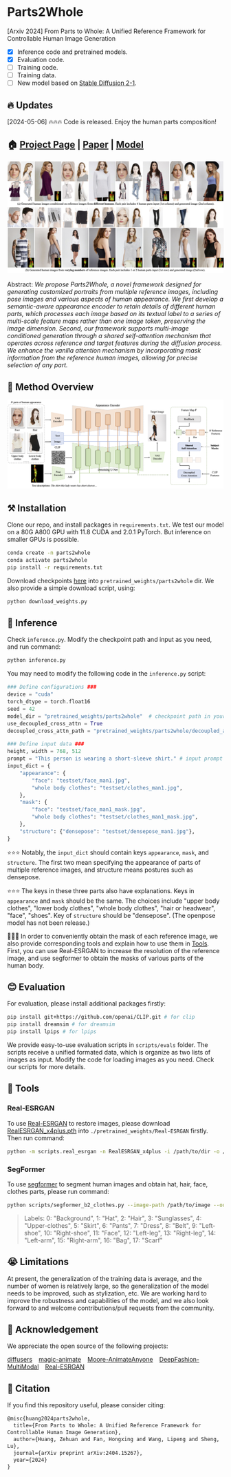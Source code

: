 # Parts2Whole

[Arxiv 2024] From Parts to Whole: A Unified Reference Framework for Controllable Human Image Generation

- [x] Inference code and pretrained models.
- [x] Evaluation code.
- [ ] Training code.
- [ ] Training data.
- [ ] New model based on [Stable Diffusion 2-1](https://huggingface.co/stabilityai/stable-diffusion-2-1).

## 🔥 Updates

[2024-05-06] 🔥🔥🔥 Code is released. Enjoy the human parts composition!

## 🏠 <a href="https://huanngzh.github.io/Parts2Whole/" target="_blank">Project Page</a> | <a href="https://arxiv.org/abs/2404.15267" target="_blank">Paper</a> | <a href="https://huggingface.co/huanngzh/Parts2Whole" target="_blank">Model</a>

![img:teaser](assets/teaser_mini.png)

Abstract: _We propose Parts2Whole, a novel framework designed for generating customized portraits from multiple reference images, including pose images and various aspects of human appearance. We first develop a semantic-aware appearance encoder to retain details of different human parts, which processes each image based on its textual label to a series of multi-scale feature maps rather than one image token, preserving the image dimension. Second, our framework supports multi-image conditioned generation through a shared self-attention mechanism that operates across reference and target features during the diffusion process. We enhance the vanilla attention mechanism by incorporating mask information from the reference human images, allowing for precise selection of any part._

## 🔨 Method Overview

![img:pipeline](assets/overview.png)

## ⚒️ Installation

Clone our repo, and install packages in `requirements.txt`. We test our model on a 80G A800 GPU with 11.8 CUDA and 2.0.1 PyTorch. But inference on smaller GPUs is possible.

```bash
conda create -n parts2whole
conda activate parts2whole
pip install -r requirements.txt
```

Download checkpoints <a href="https://huggingface.co/huanngzh/Parts2Whole" target="_blank">here</a> into `pretrained_weights/parts2whole` dir. We also provide a simple download script, using:

```python
python download_weights.py
```

## 🎨 Inference

Check `inference.py`. Modify the checkpoint path and input as you need, and run command:
```bash
python inference.py
```

You may need to modify the following code in the `inference.py` script:
```python
### Define configurations ###
device = "cuda"
torch_dtype = torch.float16
seed = 42
model_dir = "pretrained_weights/parts2whole"  # checkpoint path in your local machine
use_decoupled_cross_attn = True
decoupled_cross_attn_path = "pretrained_weights/parts2whole/decoupled_attn.pth" # include in the model_dir
```

```python
### Define input data ###
height, width = 768, 512
prompt = "This person is wearing a short-sleeve shirt." # input prompt
input_dict = {
    "appearance": {
        "face": "testset/face_man1.jpg",
        "whole body clothes": "testset/clothes_man1.jpg",
    },
    "mask": {
        "face": "testset/face_man1_mask.jpg",
        "whole body clothes": "testset/clothes_man1_mask.jpg",
    },
    "structure": {"densepose": "testset/densepose_man1.jpg"},
}
```

⭐️⭐️⭐️ Notably, the `input_dict` should contain keys `appearance`, `mask`, and `structure`. The first two mean specifying the appearance of parts of multiple reference images, and structure means postures such as densepose.

⭐️⭐️⭐️ The keys in these three parts also have explanations. Keys in `appearance` and `mask` should be the same. The choices include "upper body clothes", "lower body clothes", "whole body clothes", "hair or headwear", "face", "shoes". Key of `structure` should be "densepose". (The openpose model has not been release.)

🔨🔨🔨 In order to conveniently obtain the mask of each reference image, we also provide corresponding tools and explain how to use them in [Tools](#🔨-tools). First, you can use Real-ESRGAN to increase the resolution of the reference image, and use segformer to obtain the masks of various parts of the human body.

## 😊 Evaluation

For evaluation, please install additional packages firstly:
```bash
pip install git+https://github.com/openai/CLIP.git # for clip
pip install dreamsim # for dreamsim
pip install lpips # for lpips
```

We provide easy-to-use evaluation scripts in `scripts/evals` folder. The scripts receive a unified formated data, which is organize as two lists of images as input. Modify the code for loading images as you need. Check our scripts for more details.

## 🔨 Tools

### Real-ESRGAN

To use [Real-ESRGAN](https://github.com/xinntao/Real-ESRGAN) to restore images, please download [RealESRGAN_x4plus.pth](https://github.com/xinntao/Real-ESRGAN/releases/download/v0.1.0/RealESRGAN_x4plus.pth) into `./pretrained_weights/Real-ESRGAN` firstly. Then run command:

```bash
python -m scripts.real_esrgan -n RealESRGAN_x4plus -i /path/to/dir -o /path/to/dir --face_enhance
```

### SegFormer

To use [segformer](https://huggingface.co/mattmdjaga/segformer_b2_clothes) to segment human images and obtain hat, hair, face, clothes parts, please run command:

```bash
python scripts/segformer_b2_clothes.py --image-path /path/to/image --output-dir /path/to/dir
```

> Labels: 0: "Background", 1: "Hat", 2: "Hair", 3: "Sunglasses", 4: "Upper-clothes", 5: "Skirt", 6: "Pants", 7: "Dress", 8: "Belt", 9: "Left-shoe", 10: "Right-shoe", 11: "Face", 12: "Left-leg", 13: "Right-leg", 14: "Left-arm", 15: "Right-arm", 16: "Bag", 17: "Scarf"

## 😭 Limitations

At present, the generalization of the training data is average, and the number of women is relatively large, so the generalization of the model needs to be improved, such as stylization, etc. We are working hard to improve the robustness and capabilities of the model, and we also look forward to and welcome contributions/pull requests from the community.

## 🤝 Acknowledgement

We appreciate the open source of the following projects:

[diffusers](https://github.com/huggingface/diffusers) &#8194;
[magic-animate](https://github.com/magic-research/magic-animate) &#8194;
[Moore-AnimateAnyone](https://github.com/MooreThreads/Moore-AnimateAnyone) &#8194;
[DeepFashion-MultiModal](https://github.com/yumingj/DeepFashion-MultiModal) &#8194;
[Real-ESRGAN](https://github.com/xinntao/Real-ESRGAN)

## 📎 Citation

If you find this repository useful, please consider citing:

```
@misc{huang2024parts2whole,
  title={From Parts to Whole: A Unified Reference Framework for Controllable Human Image Generation},
  author={Huang, Zehuan and Fan, Hongxing and Wang, Lipeng and Sheng, Lu},
  journal={arXiv preprint arXiv:2404.15267},
  year={2024}
}
```
